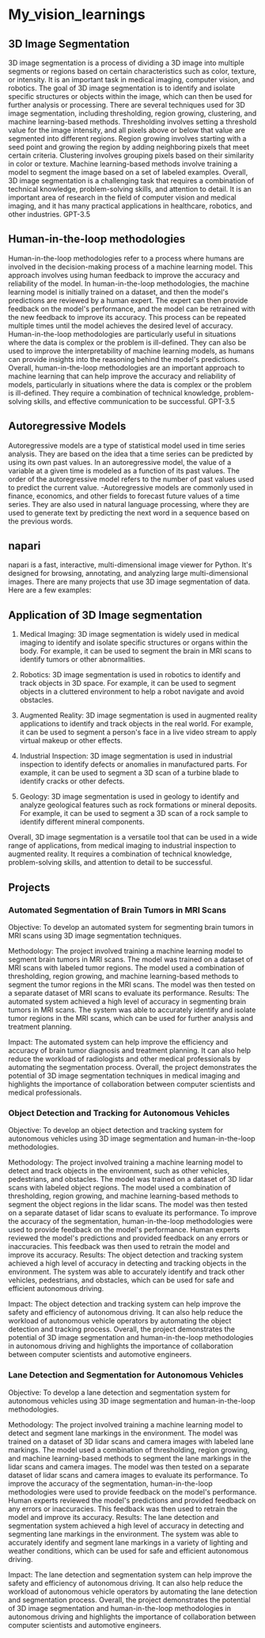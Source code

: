 # My_vision_learnings

## 3D Image Segmentation
3D image segmentation is a process of dividing a 3D image into multiple segments or regions based on certain characteristics such as color, texture, or intensity. It is an important task in medical imaging, computer vision, and robotics. The goal of 3D image segmentation is to identify and isolate specific structures or objects within the image, which can then be used for further analysis or processing.
There are several techniques used for 3D image segmentation, including thresholding, region growing, clustering, and machine learning-based methods. Thresholding involves setting a threshold value for the image intensity, and all pixels above or below that value are segmented into different regions. Region growing involves starting with a seed point and growing the region by adding neighboring pixels that meet certain criteria. Clustering involves grouping pixels based on their similarity in color or texture. Machine learning-based methods involve training a model to segment the image based on a set of labeled examples.
Overall, 3D image segmentation is a challenging task that requires a combination of technical knowledge, problem-solving skills, and attention to detail. It is an important area of research in the field of computer vision and medical imaging, and it has many practical applications in healthcare, robotics, and other industries.
GPT-3.5

## Human-in-the-loop methodologies
Human-in-the-loop methodologies refer to a process where humans are involved in the decision-making process of a machine learning model. This approach involves using human feedback to improve the accuracy and reliability of the model.
In human-in-the-loop methodologies, the machine learning model is initially trained on a dataset, and then the model's predictions are reviewed by a human expert. The expert can then provide feedback on the model's performance, and the model can be retrained with the new feedback to improve its accuracy. This process can be repeated multiple times until the model achieves the desired level of accuracy.
Human-in-the-loop methodologies are particularly useful in situations where the data is complex or the problem is ill-defined. They can also be used to improve the interpretability of machine learning models, as humans can provide insights into the reasoning behind the model's predictions.
Overall, human-in-the-loop methodologies are an important approach to machine learning that can help improve the accuracy and reliability of models, particularly in situations where the data is complex or the problem is ill-defined. They require a combination of technical knowledge, problem-solving skills, and effective communication to be successful.
GPT-3.5
## Autoregressive Models
Autoregressive models are a type of statistical model used in time series analysis. They are based on the idea that a time series can be predicted by using its own past values. In an autoregressive model, the value of a variable at a given time is modeled as a function of its past values. The order of the autoregressive model refers to the number of past values used to predict the current value. 
-Autoregressive models are commonly used in finance, economics, and other fields to forecast future values of a time series. They are also used in natural language processing, where they are used to generate text by predicting the next word in a sequence based on the previous words.

## napari
napari is a fast, interactive, multi-dimensional image viewer for Python. It's designed for browsing, annotating, and analyzing large multi-dimensional images.
There are many projects that use 3D image segmentation of data. Here are a few examples:

## Application of 3D Image segmentation
1. Medical Imaging: 3D image segmentation is widely used in medical imaging to identify and isolate specific structures or organs within the body. For example, it can be used to segment the brain in MRI scans to identify tumors or other abnormalities.

2. Robotics: 3D image segmentation is used in robotics to identify and track objects in 3D space. For example, it can be used to segment objects in a cluttered environment to help a robot navigate and avoid obstacles.

3. Augmented Reality: 3D image segmentation is used in augmented reality applications to identify and track objects in the real world. For example, it can be used to segment a person's face in a live video stream to apply virtual makeup or other effects.

4. Industrial Inspection: 3D image segmentation is used in industrial inspection to identify defects or anomalies in manufactured parts. For example, it can be used to segment a 3D scan of a turbine blade to identify cracks or other defects.

5. Geology: 3D image segmentation is used in geology to identify and analyze geological features such as rock formations or mineral deposits. For example, it can be used to segment a 3D scan of a rock sample to identify different mineral components.

Overall, 3D image segmentation is a versatile tool that can be used in a wide range of applications, from medical imaging to industrial inspection to augmented reality. It requires a combination of technical knowledge, problem-solving skills, and attention to detail to be successful.

## Projects
### Automated Segmentation of Brain Tumors in MRI Scans

Objective: To develop an automated system for segmenting brain tumors in MRI scans using 3D image segmentation techniques.

Methodology: The project involved training a machine learning model to segment brain tumors in MRI scans. The model was trained on a dataset of MRI scans with labeled tumor regions. The model used a combination of thresholding, region growing, and machine learning-based methods to segment the tumor regions in the MRI scans. The model was then tested on a separate dataset of MRI scans to evaluate its performance.
Results: The automated system achieved a high level of accuracy in segmenting brain tumors in MRI scans. The system was able to accurately identify and isolate tumor regions in the MRI scans, which can be used for further analysis and treatment planning.

Impact: The automated system can help improve the efficiency and accuracy of brain tumor diagnosis and treatment planning. It can also help reduce the workload of radiologists and other medical professionals by automating the segmentation process. Overall, the project demonstrates the potential of 3D image segmentation techniques in medical imaging and highlights the importance of collaboration between computer scientists and medical professionals.

### Object Detection and Tracking for Autonomous Vehicles

Objective: To develop an object detection and tracking system for autonomous vehicles using 3D image segmentation and human-in-the-loop methodologies.

Methodology: The project involved training a machine learning model to detect and track objects in the environment, such as other vehicles, pedestrians, and obstacles. The model was trained on a dataset of 3D lidar scans with labeled object regions. The model used a combination of thresholding, region growing, and machine learning-based methods to segment the object regions in the lidar scans. The model was then tested on a separate dataset of lidar scans to evaluate its performance.
To improve the accuracy of the segmentation, human-in-the-loop methodologies were used to provide feedback on the model's performance. Human experts reviewed the model's predictions and provided feedback on any errors or inaccuracies. This feedback was then used to retrain the model and improve its accuracy.
Results: The object detection and tracking system achieved a high level of accuracy in detecting and tracking objects in the environment. The system was able to accurately identify and track other vehicles, pedestrians, and obstacles, which can be used for safe and efficient autonomous driving.

Impact: The object detection and tracking system can help improve the safety and efficiency of autonomous driving. It can also help reduce the workload of autonomous vehicle operators by automating the object detection and tracking process. Overall, the project demonstrates the potential of 3D image segmentation and human-in-the-loop methodologies in autonomous driving and highlights the importance of collaboration between computer scientists and automotive engineers.

### Lane Detection and Segmentation for Autonomous Vehicles

Objective: To develop a lane detection and segmentation system for autonomous vehicles using 3D image segmentation and human-in-the-loop methodologies.

Methodology: The project involved training a machine learning model to detect and segment lane markings in the environment. The model was trained on a dataset of 3D lidar scans and camera images with labeled lane markings. The model used a combination of thresholding, region growing, and machine learning-based methods to segment the lane markings in the lidar scans and camera images. The model was then tested on a separate dataset of lidar scans and camera images to evaluate its performance.
To improve the accuracy of the segmentation, human-in-the-loop methodologies were used to provide feedback on the model's performance. Human experts reviewed the model's predictions and provided feedback on any errors or inaccuracies. This feedback was then used to retrain the model and improve its accuracy.
Results: The lane detection and segmentation system achieved a high level of accuracy in detecting and segmenting lane markings in the environment. The system was able to accurately identify and segment lane markings in a variety of lighting and weather conditions, which can be used for safe and efficient autonomous driving.

Impact: The lane detection and segmentation system can help improve the safety and efficiency of autonomous driving. It can also help reduce the workload of autonomous vehicle operators by automating the lane detection and segmentation process. Overall, the project demonstrates the potential of 3D image segmentation and human-in-the-loop methodologies in autonomous driving and highlights the importance of collaboration between computer scientists and automotive engineers.
